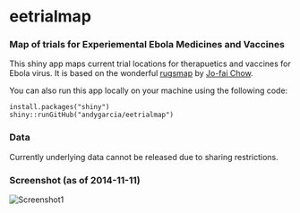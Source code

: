 eetrialmap
========

### Map of trials for Experiemental Ebola Medicines and Vaccines

This shiny app maps current trial locations for therapuetics and vaccines for Ebola virus. It is based on the wonderful [rugsmap](http://github.com/woobe/rugsmaps) by [Jo-fai Chow](https://github.com/woobe). 

You can also run this app locally on your machine using the following code:

```
install.packages("shiny")
shiny::runGitHub("andygarcia/eetrialmap")
```

### Data

Currently underlying data cannot be released due to sharing restrictions.

### Screenshot (as of 2014-11-11)

![Screenshot1](https://raw.githubusercontent.com/andygarcia/eetrialmap/master/image/eetrialmap_screenshot_01.png)
